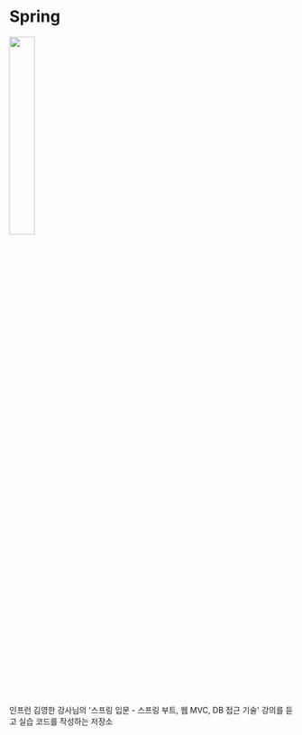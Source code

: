 # Spring
<img src="https://cdn.inflearn.com/public/courses/325630/cover/56f635a3-3a44-4096-a16b-453ea1696b1a/325630-eng.png" width="30%">

인프런 김영한 강사님의 '스프링 입문 - 스프링 부트, 웹 MVC, DB 접근 기술' 강의를 듣고 실습 코드를 작성하는 저장소
